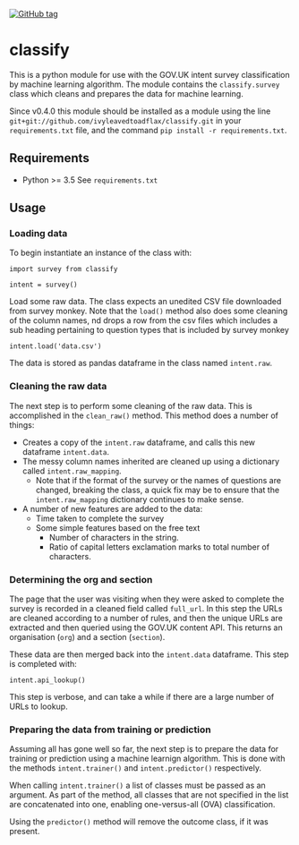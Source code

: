 [![GitHub tag](https://img.shields.io/github/tag/ivyleavedtoadflax/classify.svg)]()

# classify

This is a python module for use with the GOV.UK intent survey classification by machine learning algorithm.
The module contains the `classify.survey` class which cleans and prepares the data for machine learning.

Since v0.4.0 this module should be installed as a module using the line `git+git://github.com/ivyleavedtoadflax/classify.git` in your `requirements.txt` file, and the command `pip install -r requirements.txt`.

## Requirements

* Python >= 3.5 
See `requirements.txt`

## Usage

### Loading data

To begin instantiate an instance of the class with:

```
import survey from classify

intent = survey()
```

Load some raw data.
The class expects an unedited CSV file downloaded from survey monkey.
Note that the `load()` method also does some cleaning of the column names, 
nd drops a row from the csv files which includes a sub heading pertaining to question types that is included by survey monkey

```
intent.load('data.csv')
```

The data is stored as pandas dataframe in the class named `intent.raw`.

### Cleaning the raw data

The next step is to perform some cleaning of the raw data.
This is accomplished in the `clean_raw()` method.
This method does a number of things:

* Creates a copy of the `intent.raw` dataframe, and calls this new dataframe `intent.data`.
* The messy column names inherited are cleaned up using a dictionary called `intent.raw_mapping`.
    * Note that if the format of the survey or the names of questions are changed, breaking the class, a quick fix may be to ensure that the `intent.raw_mapping` dictionary continues to make sense.
* A number of new features are added to the data:
    * Time taken to complete the survey
    * Some simple features based on the free text
        * Number of characters in the string.
        * Ratio of capital letters exclamation marks to total number of characters.

### Determining the org and section

The page that the user was visiting when they were asked to complete the survey is recorded in a cleaned field called `full_url`.
In this step the URLs are cleaned according to a number of rules, and then the unique URLs are extracted and then queried using the GOV.UK content API.
This returns an organisation (`org`) and a section (`section`).

These data are then merged back into the `intent.data` dataframe.
This step is completed with:

```
intent.api_lookup()
```

This step is verbose, and can take a while if there are a large number of URLs to lookup.

### Preparing the data from training or prediction

Assuming all has gone well so far, the next step is to prepare the data for training or prediction using a machine learnign algorithm.
This is done with the methods `intent.trainer()` and `intent.predictor()` respectively.

When calling `intent.trainer()` a list of classes must be passed as an argument.
As part of the method, all classes that are not specified in the list are concatenated into one, enabling one-versus-all (OVA) classification.

Using the `predictor()` method will remove the outcome class, if it was present.



